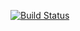 [![Build Status](https://travis-ci.org/imom39a/myown.svg?branch=master)](https://travis-ci.org/imom39a/myown)
